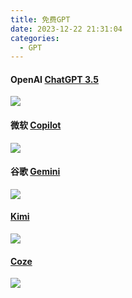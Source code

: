 ```yaml
---
title: 免费GPT
date: 2023-12-22 21:31:04
categories:
  - GPT
---
```

#### OpenAI  [ChatGPT 3.5](https://chat.openai.com/auth/login)

![](https://github.com/zycodecloud/picx-images-hosting/raw/master/image.1lbmvuguoy.webp)

#### 微软  [Copilot](https://copilot.microsoft.com/ )

![](https://github.com/zycodecloud/picx-images-hosting/raw/master/image.7zq8rfzkd2.webp)

#### 谷歌  [Gemini](https://gemini.google.com/app )

![](https://github.com/zycodecloud/picx-images-hosting/raw/master/image.26lai5i755.webp)

#### [Kimi](https://kimi.moonshot.cn/ )

![](https://github.com/zycodecloud/picx-images-hosting/raw/master/image.7p3eyalaga.webp)

#### [Coze](https://www.coze.com/)

![](https://github.com/zycodecloud/picx-images-hosting/raw/master/image.9rj7mcrqhy.webp)
